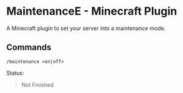 # MaintenanceE - Minecraft Plugin
A Minecraft plugin to set your server into a maintenance mode.

## Commands
```
/maintenance <on|off>
```



Status:
> Not Finished
